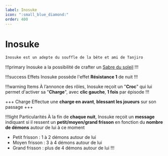 ```yaml
---
label: Inosuke
icon: ":small_blue_diamond:"
order: 400
---
```


# Inosuke

```txt
Inosuke est un adepte du souffle de la bête et ami de Tanjiro
```

!!!primary
Inosuke a la possibilité de crafter un [Sabre du soleil](/demonslayer-uhc/divers/sabre)
!!!

!!!success Effets
Inosuke possède l'effet **Résistance 1** de nuit
!!!

!!!warning Items
À l’annonce des rôles, Inosuke reçoit un "**Croc**" qui lui permet d'activer sa "**Charge**", avec **clic gauche**, **1 fois** par épisode
!!!

+++ Charge
Effectue une **charge en avant**, **blessant les joueurs** sur son passage
+++

!!!light Particularités
À la fin de **chaque nuit**, Inosuke reçoit un **message** indiquant si il ressent un **petit/moyen/grand frisson** en fonction du **nombre de démons** autour de lui à ce moment <br>
- Petit frisson : 1 à 2 démons autour de lui
- Moyen frisson : 3 à 4 démons autour de lui
- Grand frisson : plus de 4 démons autour de lui
!!!
